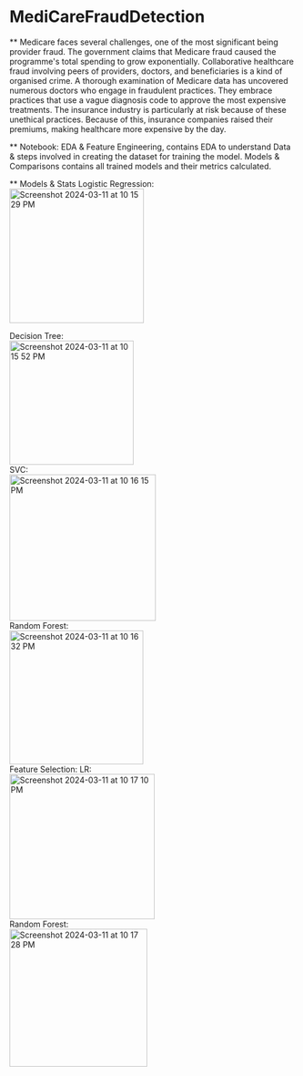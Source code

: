 # MediCareFraudDetection

** Medicare faces several challenges, one of the most significant being provider fraud. The government claims that Medicare fraud caused the programme's total spending to grow exponentially. Collaborative healthcare fraud involving peers of providers, doctors, and beneficiaries is a kind of organised crime. A thorough examination of Medicare data has uncovered numerous doctors who engage in fraudulent practices. They embrace practices that use a vague diagnosis code to approve the most expensive treatments. The insurance industry is particularly at risk because of these unethical practices. Because of this, insurance companies raised their premiums, making healthcare more expensive by the day.

** Notebook:
EDA & Feature Engineering, contains EDA to understand Data & steps involved in creating the dataset for training the model.
Models & Comparisons contains all trained models and their metrics calculated.

** Models & Stats
Logistic Regression:<br />
<img width="236" alt="Screenshot 2024-03-11 at 10 15 29 PM" src="https://github.com/ndvHareesh/MediCareFraudDetection/assets/89001360/0bb273a6-81c8-44e2-97d6-74fe5b0495b4"><br />

Decision Tree:<br />
<img width="218" alt="Screenshot 2024-03-11 at 10 15 52 PM" src="https://github.com/ndvHareesh/MediCareFraudDetection/assets/89001360/c082b410-1a6c-4d5e-a85b-53e728f92988"><br />
SVC:<br />
<img width="257" alt="Screenshot 2024-03-11 at 10 16 15 PM" src="https://github.com/ndvHareesh/MediCareFraudDetection/assets/89001360/6a06f8c9-68bb-46fd-9417-d81a963722db"><br />
Random Forest:<br />
<img width="235" alt="Screenshot 2024-03-11 at 10 16 32 PM" src="https://github.com/ndvHareesh/MediCareFraudDetection/assets/89001360/44765f0f-d157-4aba-8f66-7a4d8ea7595c"><br />
Feature Selection:
LR:<br />
<img width="255" alt="Screenshot 2024-03-11 at 10 17 10 PM" src="https://github.com/ndvHareesh/MediCareFraudDetection/assets/89001360/3b106b58-90e3-4634-999e-3093da772912"><br />
Random Forest:<br />
<img width="242" alt="Screenshot 2024-03-11 at 10 17 28 PM" src="https://github.com/ndvHareesh/MediCareFraudDetection/assets/89001360/89e3f8d8-4187-45ce-89b1-1e0d83343707"><br />


